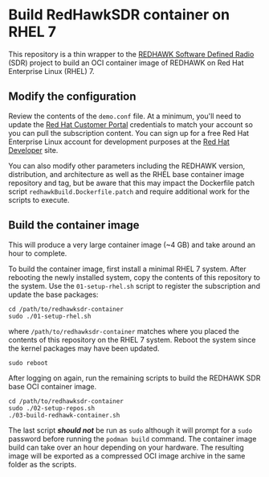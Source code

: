 # Build RedHawkSDR container on RHEL 7
This repository is a thin wrapper to the [REDHAWK Software Defined Radio](https://redhawksdr.org/)
(SDR) project to build an OCI container image of REDHAWK on Red Hat
Enterprise Linux (RHEL) 7.

## Modify the configuration
Review the contents of the `demo.conf` file. At a minimum, you'll
need to update the [Red Hat Customer Portal](https://access.redhat.com)
credentials to match your account so you can pull the subscription
content. You can sign up for a free Red Hat Enterprise Linux account
for development purposes at the [Red Hat Developer](https://developers.redhat.com)
site.

You can also modify other parameters including the REDHAWK version,
distribution, and architecture as well as the RHEL base container
image repository and tag, but be aware that this may impact the
Dockerfile patch script `redhawkBuild.Dockerfile.patch` and require
additional work for the scripts to execute.

## Build the container image
This will produce a very large container image (~4 GB) and take
around an hour to complete.

To build the container image, first install a minimal RHEL 7 system.
After rebooting the newly installed system, copy the contents of
this repository to the system. Use the `01-setup-rhel.sh` script
to register the subscription and update the base packages:

    cd /path/to/redhawksdr-container
    sudo ./01-setup-rhel.sh

where `/path/to/redhawksdr-container` matches where you placed the
contents of this repository on the RHEL 7 system. Reboot the system
since the kernel packages may have been updated.

    sudo reboot

After logging on again, run the remaining scripts to build the
REDHAWK SDR base OCI container image.

    cd /path/to/redhawksdr-container
    sudo ./02-setup-repos.sh
    ./03-build-redhawk-container.sh

The last script ___should not___ be run as `sudo` although it will
prompt for a `sudo` password before running the `podman build`
command.  The container image build can take over an hour depending
on your hardware. The resulting image will be exported as a compressed
OCI image archive in the same folder as the scripts.

